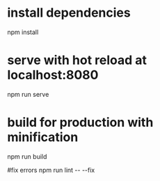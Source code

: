 # install dependencies
npm install

# serve with hot reload at localhost:8080
npm run serve

# build for production with minification
npm run build

#fix errors
npm run lint -- --fix
